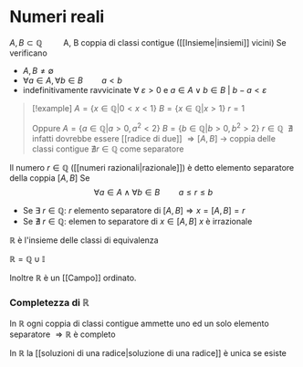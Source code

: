 # Numeri reali
$A,B \subset \mathbb Q \quad \quad$ A, B coppia di classi contigue  ([[Insieme|insiemi]] vicini)
Se verificano
- $A, B \neq \emptyset$
- $\forall a \in A, \forall b \in B\quad\quad a < b$
- indefinitivamente ravvicinate $\forall\ \varepsilon > 0$ e $a\in A \lor b \in B\ |\ b - a < \varepsilon$

>[!example]
>$A = \{x \in \mathbb Q | 0 < x < 1\}$
>$B = \{x \in \mathbb Q | x > 1\}$ 
>$r = 1$
>
>Oppure
>$A = \{a \in \mathbb Q | a > 0, a^2 < 2\}$
>$B = \{b \in \mathbb Q | b > 0, b^2 > 2\}$
>$r \in \mathbb Q\ \ \nexists$ infatti dovrebbe essere [[radice di due]]
>$\Rightarrow [A,B]$ -> coppia delle classi contigue $\nexists r \in \mathbb Q$ come separatore



Il numero $r \in \mathbb Q$ ([[numeri razionali|razionale]]) è detto elemento separatore della coppia $[A,B]$
Se $$\forall a \in A \land \forall b \in B\quad\quad a\leq r\leq b$$

- Se $\exists\ r \in \mathbb Q$: $r$ elemento separatore di $[A, B] \Rightarrow x = [A,B] = r$
- Se $\nexists\ r \in \mathbb Q$: elemen to separatore di $x \in[A,B]\ x$ è irrazionale  

$\mathbb R$ è l'insieme delle classi di equivalenza

$\mathbb R = \mathbb Q \cup \mathbb I$

Inoltre $\mathbb R$ è un [[Campo]] ordinato.

### Completezza di $\mathbb R$
In $\mathbb R$ ogni coppia di classi contigue ammette uno ed un solo elemento separatore $\Rightarrow \mathbb R$ è completo


In $\mathbb R$ la [[soluzioni di una radice|soluzione di una radice]] è unica se esiste
